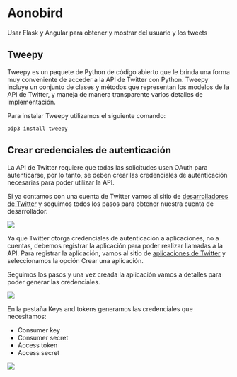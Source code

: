 # Aonobird
Usar Flask y Angular para obtener y mostrar del usuario y los tweets

## Tweepy
Tweepy es un paquete de Python de código abierto que le brinda una forma muy conveniente de acceder a la API de Twitter con Python. Tweepy incluye un conjunto de clases y métodos que representan los modelos de la API de Twitter, y maneja de manera transparente varios detalles de implementación.

Para instalar Tweepy utilizamos el siguiente comando:

```
pip3 install tweepy
```

## Crear credenciales de autenticación
La API de Twitter requiere que todas las solicitudes usen OAuth para autenticarse, por lo tanto, se deben crear las credenciales de autenticación necesarias para poder utilizar la API.

Si ya contamos con una cuenta de Twitter vamos al sitio de [desarrolladores de Twitter](https://developer.twitter.com/) y seguimos todos los pasos para obtener nuestra cuenta de desarrollador.

<img src="https://i.ibb.co/1XrhkZH/twitterdev.png">

Ya que Twitter otorga credenciales de autenticación a aplicaciones, no a cuentas, debemos registrar la aplicación para poder realizar llamadas a la API. Para registrar la aplicación, vamos al sitio de [aplicaciones de Twitter](https://developer.twitter.com/en/apps) y seleccionamos la opción Crear una aplicación.

Seguimos los pasos y una vez creada la aplicación vamos a detalles para poder generar las credenciales.

<img src="https://i.ibb.co/0m7BJdY/Captura-de-Pantalla-2019-10-09-a-la-s-5-49-17-p-m.png">

En la pestaña Keys and tokens generamos las credenciales que necesitamos:

* Consumer key
* Consumer secret
* Access token
* Access secret

<img src="https://i.ibb.co/0Msw8xh/Captura-de-Pantalla-2019-10-09-a-la-s-5-52-30-p-m.png">
